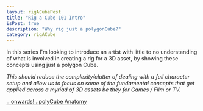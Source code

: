 ```yaml
---
layout: rigACubePost
title: "Rig a Cube 101 Intro"
isPost: true
description: "Why rig just a polygonCube?"
category: rigACube
---
```


In this series I'm looking to introduce an artist with little to no understanding
of what is involved in creating a rig for a 3D asset, by showing these concepts
using just a polygon Cube.
 
*This should reduce the complexity/clutter of dealing with a full character setup
and allow us to focus on some of the fundamental concepts that get applied
across a myriad of 3D assets be they for Games / Film or TV.*

[.. onwards! ..polyCube Anatomy](2019-09-10-meshanatomy.md)
